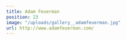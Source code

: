 ```yaml
---
title: Adam Feuerman
position: 23
image: "/uploads/gallery__adamfeuerman.jpg"
url: http://www.adamfeuerman.com/
---
```


